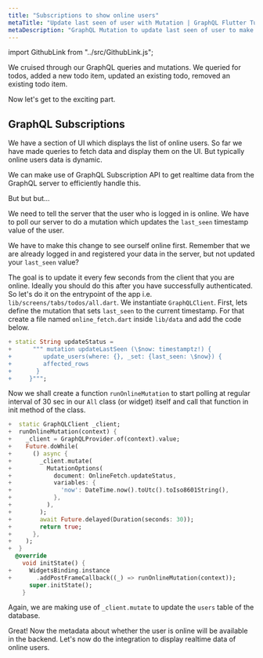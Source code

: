 ```yaml
---
title: "Subscriptions to show online users"
metaTitle: "Update last seen of user with Mutation | GraphQL Flutter Tutorial"
metaDescription: "GraphQL Mutation to update last seen of user to make them available online. Use setInterval to trigger mutation every few seconds "
---
```


import GithubLink from "../src/GithubLink.js";

We cruised through our GraphQL queries and mutations. We queried for todos, added a new todo item, updated an existing todo, removed an existing todo item.

Now let's get to the exciting part.

GraphQL Subscriptions
---------------------

We have a section of UI which displays the list of online users. So far we have made queries to fetch data and display them on the UI. But typically online users data is dynamic.

We can make use of GraphQL Subscription API to get realtime data from the GraphQL server to efficiently handle this.

But but but...

We need to tell the server that the user who is logged in is online. We have to poll our server to do a mutation which updates the `last_seen` timestamp value of the user.

We have to make this change to see ourself online first. Remember that we are already logged in and registered your data in the server, but not updated your `last_seen` value?

The goal is to update it every few seconds from the client that you are online. Ideally you should do this after you have successfully authenticated. So let's do it on the entrypoint of the app i.e. `lib/screens/tabs/todos/all.dart`. We instantiate `GraphQLClient`. 
First, lets define the mutation that sets `last_seen` to the current timestamp. For that create a file named `online_fetch.dart` inside `lib/data` and add the code below.

```dart
+ static String updateStatus =
+      """ mutation updateLastSeen (\$now: timestamptz!) {
+         update_users(where: {}, _set: {last_seen: \$now}) {
+         affected_rows
+       }
+     }""";
```


Now we shall create a function `runOnlineMutation` to start polling at regular interval of 30 sec in our `All` class (or widget) itself and call that function in init method of the class. 



```dart
+  static GraphQLClient _client;
+  runOnlineMutation(context) {
+    _client = GraphQLProvider.of(context).value;
+    Future.doWhile(
+      () async {
+        _client.mutate(
+          MutationOptions(
+            document: OnlineFetch.updateStatus,
+            variables: {
+              'now': DateTime.now().toUtc().toIso8601String(),
+            },
+          ),
+        );
+        await Future.delayed(Duration(seconds: 30));
+        return true;
+      },
+    );
+  }
  @override
    void initState() {
+     WidgetsBinding.instance
+       .addPostFrameCallback((_) => runOnlineMutation(context));
      super.initState();
    }
```

Again, we are making use of `_client.mutate` to update the `users` table of the database.

Great! Now the metadata about whether the user is online will be available in the backend. Let's now do the integration to display realtime data of online users.
